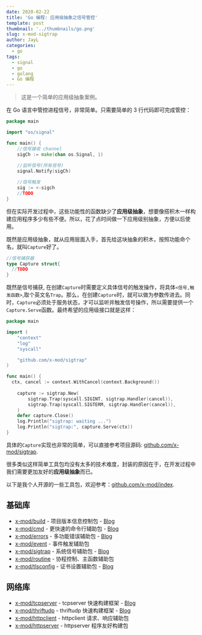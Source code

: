 ```yaml
---
date: 2020-02-22
title: 'Go 编程: 应用级抽象之信号管控'
template: post
thumbnail: '../thumbnails/go.png'
slug: x-mod-sigtrap
author: JayL
categories:
  - go
tags:
  - signal
  - go
  - golang
  - Go 编程
---
```


> 这是一个简单的应用级抽象案例。

在 Go 语言中管控进程信号，非常简单。只需要简单的 3 行代码即可完成管控：

````go
package main

import "os/signal"

func main() {
    //信号接收 channel
    sigCh := make(chan os.Signal, 1)
    
    //监听信号(所有信号)
    signal.Notify(sigCh)

    //信号触发
    sig := <-sigch
    //TODO
}
````

但在实际开发过程中，这些功能性的函数缺少了**应用级抽象**，想要像搭积木一样构建应用程序多少有些不便。所以，花了点时间做一下应用级别抽象，方便以后使用。

既然是应用级抽象，就从应用层面入手，首先给这块抽象的积木，按照功能命个名，就叫`Capture`好了。

````go
//信号捕获器
type Capture struct{
  //TODO
}
````

既然是信号捕获, 在创建`Capture`时需要定义具体信号的触发操作，将具体`<信号,触发函数>`,取个英文名`Trap`。那么，在创建`Capture`时，就可以做为参数传进去。同时，`Capture`必须处于服务状态，才可以监听并触发信号操作，所以需要提供一个`Capture.Serve`函数。最终希望的应用级接口就是这样：

````go
package main

import (
	"context"
	"log"
	"syscall"

	"github.com/x-mod/sigtrap"
)

func main() {
  ctx, cancel := context.WithCancel(context.Background())
  
	capture := sigtrap.New(
		sigtrap.Trap(syscall.SIGINT, sigtrap.Handler(cancel)),
		sigtrap.Trap(syscall.SIGTERM, sigtrap.Handler(cancel)),
	)
	defer capture.Close()
	log.Println("sigtrap: waiting ...")
	log.Println("sigtrap:", capture.Serve(ctx))
}
````

具体的`Capture`实现也非常的简单，可以直接参考项目源码: [github.com/x-mod/sigtrap](https://github.com/x-mod/sigtrap).

很多类似这样简单工具包均没有太多的技术难度，封装的原因在于，在开发过程中我们需要更加友好的**应用级抽象**而已。

以下是我个人开源的一些工具包，欢迎参考：[github.com/x-mod/index](https://github.com/x-mod/index).

## 基础库

- [x-mod/build](https://github.com/x-mod/build) - 项目版本信息控制包 - [Blog](https://www.gitdig.com/go-build-version/)
- [x-mod/cmd](https://github.com/x-mod/cmd) - 更快速的命令行辅助包 - [Blog](https://www.gitdig.com/go-command-line-lib/)
- [x-mod/errors](https://github.com/x-mod/errors) - 多功能错误辅助包 - [Blog](https://www.gitdig.com/x-mod-errors/)
- [x-mod/event](https://github.com/x-mod/event) - 事件触发辅助包
- [x-mod/sigtrap](https://github.com/x-mod/sigtrap) - 系统信号辅助包 - [Blog](https://www.gitdig.com/x-mod-sigtrap/)
- [x-mod/routine](https://github.com/x-mod/routine) - 协程控制、主函数辅助包
- [x-mod/tlsconfig](https://github.com/x-mod/tlsconfig) - 证书设置辅助包 - [Blog](https://www.gitdig.com/generate-certs-and-mTLS/)

## 网络库

- [x-mod/tcpserver](https://github.com/x-mod/tcpserver) - tcpserver 快速构建框架 - [Blog](https://www.gitdig.com/go-tcpserver-graceful-shutdown/)
- [x-mod/thriftudp](https://github.com/x-mod/thriftudp) - thriftudp 快速构建框架 - [Blog](https://www.gitdig.com/go-udp-thrift-server/)
- [x-mod/httpclient](https://github.com/x-mod/httpclient) - httpclient 请求、响应辅助包
- [x-mod/httpserver](https://github.com/x-mod/httpserver) - httpserver 程序友好构建包